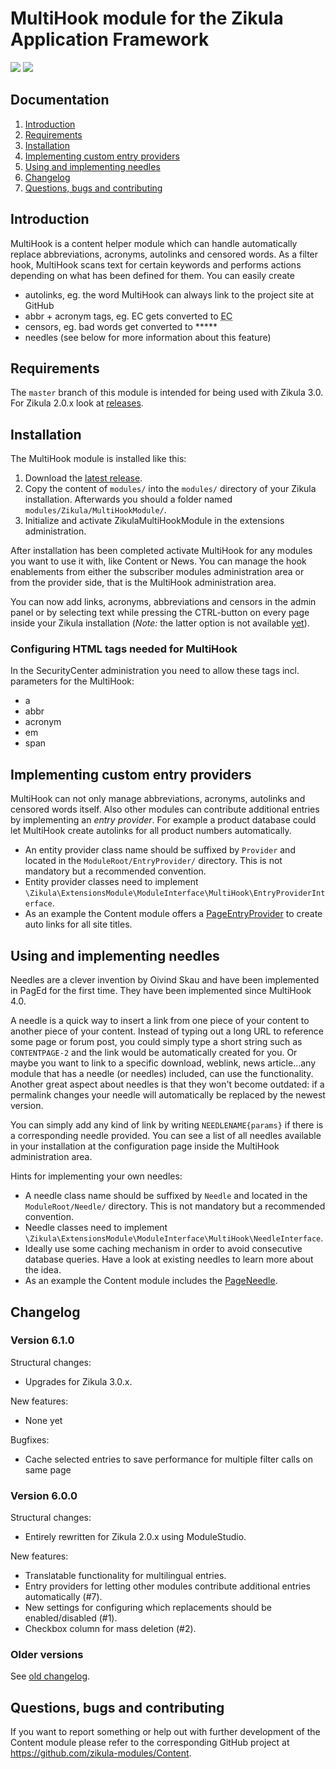 # MultiHook module for the Zikula Application Framework

[![](https://github.com/zikula-modules/MultiHook/workflows/Generate%20module/badge.svg)](https://github.com/zikula-modules/MultiHook/actions?query=workflow%3A"Generate+module")
[![](https://github.com/zikula-modules/MultiHook/workflows/Test%20module/badge.svg)](https://github.com/zikula-modules/MultiHook/actions?query=workflow%3A"Test+module")

## Documentation

1. [Introduction](#introduction)
2. [Requirements](#requirements)
3. [Installation](#installation)
4. [Implementing custom entry providers](#implementing-custom-entry-providers)
5. [Using and implementing needles](#using-and-implementing-needles)
6. [Changelog](#changelog)
7. [Questions, bugs and contributing](#questions-bugs-and-contributing)

## Introduction

MultiHook is a content helper module which can handle automatically replace abbreviations, acronyms, autolinks and censored words. As a filter hook, MultiHook scans text for certain keywords and performs actions depending on what has been defined for them. You can easily create

- autolinks, eg. the word MultiHook can always link to the project site at GitHub
- abbr + acronym tags, eg. EC gets converted to <abbr title="European Community">EC</abbr>
- censors, eg. bad words get converted to *****
- needles (see below for more information about this feature)

## Requirements

The `master` branch of this module is intended for being used with Zikula 3.0.
For Zikula 2.0.x look at [releases](https://github.com/zikula-modules/MultiHook/releases/).

## Installation

The MultiHook module is installed like this:

1. Download the [latest release](https://github.com/zikula-modules/MultiHook/releases/latest).
2. Copy the content of `modules/` into the `modules/` directory of your Zikula installation. Afterwards you should a folder named `modules/Zikula/MultiHookModule/`.
3. Initialize and activate ZikulaMultiHookModule in the extensions administration.

After installation has been completed activate MultiHook for any modules you want to use it with, like Content or News. You can manage the hook enablements from either the subscriber modules administration area or from the provider side, that is the MultiHook administration area.

You can now add links, acronyms, abbreviations and censors in the admin panel or by selecting text while pressing the CTRL-button on every page inside your Zikula installation (*Note:* the latter option is not available [yet](https://github.com/zikula-modules/MultiHook/issues/5)).

### Configuring HTML tags needed for MultiHook

In the SecurityCenter administration you need to allow these tags incl. parameters for the MultiHook:

- a
- abbr
- acronym
- em
- span

## Implementing custom entry providers

MultiHook can not only manage abbreviations, acronyms, autolinks and censored words itself. Also other modules can contribute additional entries by implementing an *entry provider*. For example a product database could let MultiHook create autolinks for all product numbers automatically.

- An entity provider class name should be suffixed by `Provider` and located in the `ModuleRoot/EntryProvider/` directory. This is not mandatory but a recommended convention.
- Entity provider classes need to implement `\Zikula\ExtensionsModule\ModuleInterface\MultiHook\EntryProviderInterface`.
- As an example the Content module offers a [PageEntryProvider](https://github.com/zikula-modules/Content/blob/master/modules/Zikula/ContentModule/EntryProvider/PageEntryProvider.php) to create auto links for all site titles.

## Using and implementing needles

Needles are a clever invention by Oivind Skau and have been implemented in PagEd for the first time. They have been implemented since MultiHook 4.0.

A needle is a quick way to insert a link from one piece of your content to another piece of your content. Instead of typing out a long URL to reference some page or forum post, you could simply type a short string such as `CONTENTPAGE-2` and the link would be automatically created for you. Or maybe you want to link to a specific download, weblink, news article...any module that has a needle (or needles) included, can use the functionality. Another great aspect about needles is that they won't become outdated: if a permalink changes your needle will automatically be replaced by the newest version.

You can simply add any kind of link by writing `NEEDLENAME{params}` if there is a corresponding needle provided. You can see a list of all needles available in your installation at the configuration page inside the MultiHook administration area.

Hints for implementing your own needles:

- A needle class name should be suffixed by `Needle` and located in the `ModuleRoot/Needle/` directory. This is not mandatory but a recommended convention.
- Needle classes need to implement `\Zikula\ExtensionsModule\ModuleInterface\MultiHook\NeedleInterface`.
- Ideally use some caching mechanism in order to avoid consecutive database queries. Have a look at existing needles to learn more about the idea.
- As an example the Content module includes the [PageNeedle](https://github.com/zikula-modules/Content/tree/master/modules/Zikula/ContentModule/Needle).

## Changelog

### Version 6.1.0

Structural changes:

- Upgrades for Zikula 3.0.x.

New features:

- None yet

Bugfixes:

- Cache selected entries to save performance for multiple filter calls on same page

### Version 6.0.0

Structural changes:

- Entirely rewritten for Zikula 2.0.x using ModuleStudio.

New features:

- Translatable functionality for multilingual entries.
- Entry providers for letting other modules contribute additional entries automatically (#7).
- New settings for configuring which replacements should be enabled/disabled (#1).
- Checkbox column for mass deletion (#2).

### Older versions

See [old changelog](https://github.com/zikula-modules/MultiHook/blob/5.x-old/docs/changelog.txt).

## Questions, bugs and contributing

If you want to report something or help out with further development of the Content module please refer
to the corresponding GitHub project at <https://github.com/zikula-modules/Content>.
